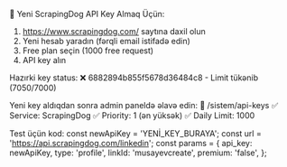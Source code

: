 🔗 Yeni ScrapingDog API Key Almaq Üçün:

1. https://www.scrapingdog.com/ saytına daxil olun
2. Yeni hesab yaradın (fərqli email istifadə edin)
3. Free plan seçin (1000 free request)
4. API key alın

Hazırki key status:
❌ 6882894b855f5678d36484c8 - Limit tükənib (7050/7000)

Yeni key aldıqdan sonra admin paneldə əlavə edin:
📍 /sistem/api-keys
✅ Service: ScrapingDog
✅ Priority: 1 (ən yüksək)
✅ Daily Limit: 1000

Test üçün kod:
const newApiKey = 'YENİ_KEY_BURAYA';
const url = 'https://api.scrapingdog.com/linkedin';
const params = {
  api_key: newApiKey,
  type: 'profile', 
  linkId: 'musayevcreate',
  premium: 'false',
};
